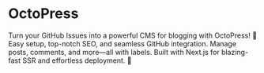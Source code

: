 # OctoPress
Turn your GitHub Issues into a powerful CMS for blogging with OctoPress! 🚀 Easy setup, top-notch SEO, and seamless GitHub integration. Manage posts, comments, and more—all with labels. Built with Next.js for blazing-fast SSR and effortless deployment. 🐙
